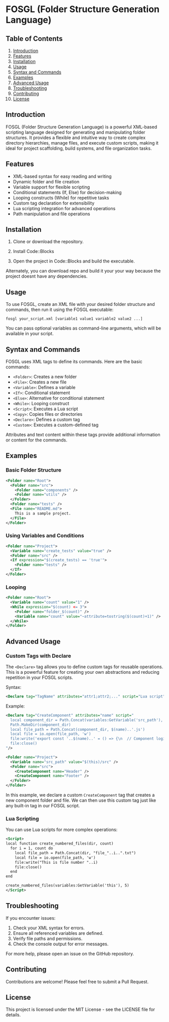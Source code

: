 # FOSGL (Folder Structure Generation Language)

## Table of Contents
1. [Introduction](#introduction)
2. [Features](#features)
3. [Installation](#installation)
4. [Usage](#usage)
5. [Syntax and Commands](#syntax-and-commands)
6. [Examples](#examples)
7. [Advanced Usage](#advanced-usage)
8. [Troubleshooting](#troubleshooting)
9. [Contributing](#contributing)
10. [License](#license)

## Introduction

FOSGL (Folder Structure Generation Language) is a powerful XML-based scripting language designed for generating and manipulating folder structures. It provides a flexible and intuitive way to create complex directory hierarchies, manage files, and execute custom scripts, making it ideal for project scaffolding, build systems, and file organization tasks.

## Features

- XML-based syntax for easy reading and writing
- Dynamic folder and file creation
- Variable support for flexible scripting
- Conditional statements (If, Else) for decision-making
- Looping constructs (While) for repetitive tasks
- Custom tag declaration for extensibility
- Lua scripting integration for advanced operations
- Path manipulation and file operations

## Installation

 1. Clone or download the repository.

 2. Install Code::Blocks

 3. Open the project in Code::Blocks and build the executable.

 Alternately, you can download repo and build it your your way because the project doesnt have any dependencies.

## Usage

To use FOSGL, create an XML file with your desired folder structure and commands, then run it using the FOSGL executable:

```
fosgl your_script.xml [variable1 value1 variable2 value2 ...]
```

You can pass optional variables as command-line arguments, which will be available in your script.

## Syntax and Commands

FOSGL uses XML tags to define its commands. Here are the basic commands:

- `<Folder>`: Creates a new folder
- `<File>`: Creates a new file
- `<Variable>`: Defines a variable
- `<If>`: Conditional statement
- `<Else>`: Alternative for conditional statement
- `<While>`: Looping construct
- `<Script>`: Executes a Lua script
- `<Copy>`: Copies files or directories
- `<Declare>`: Defines a custom tag
- `<Custom>`: Executes a custom-defined tag

Attributes and text content within these tags provide additional information or content for the commands.

## Examples

### Basic Folder Structure

```xml
<Folder name="Root">
  <Folder name="src">
    <Folder name="components" />
    <Folder name="utils" />
  </Folder>
  <Folder name="tests" />
  <File name="README.md">
    This is a sample project.
  </File>
</Folder>
```

### Using Variables and Conditions

```xml
<Folder name="Project">
  <Variable name="create_tests" value="true" />
  <Folder name="src" />
  <If expression="$(create_tests) == 'true'">
    <Folder name="tests" />
  </If>
</Folder>
```

### Looping

```xml
<Folder name="Root">
  <Variable name="count" value="1" />
  <While expression="$(count) <= 3">
    <Folder name="folder_$(count)" />
    <Variable name="count" value="~attribute=tostring($(count)+1)" />
  </While>
</Folder>
```

## Advanced Usage

### Custom Tags with Declare

The `<Declare>` tag allows you to define custom tags for reusable operations. This is a powerful feature for creating your own abstractions and reducing repetition in your FOSGL scripts.

Syntax:
```xml
<Declare tag="TagName" attributes="attr1;attr2;..." script="Lua script">
```

Example:
```xml
<Declare tag="CreateComponent" attributes="name" script="
  local component_dir = Path.Concat(variables:GetVariable('src_path'), $(name))
  Path.MakeDir(component_dir)
  local file_path = Path.Concat(component_dir, $(name)..'.js')
  local file = io.open(file_path, 'w')
  file:write('export const '..$(name)..' = () => {\n  // Component logic here\n};')
  file:close()
"/>

<Folder name="Project">
  <Variable name="src_path" value="$(this)/src" />
  <Folder name="src">
    <CreateComponent name="Header" />
    <CreateComponent name="Footer" />
  </Folder>
</Folder>
```

In this example, we declare a custom `CreateComponent` tag that creates a new component folder and file. We can then use this custom tag just like any built-in tag in our FOSGL script.

### Lua Scripting

You can use Lua scripts for more complex operations:

```xml
<Script>
local function create_numbered_files(dir, count)
  for i = 1, count do
    local file_path = Path.Concat(dir, "file_"..i..".txt")
    local file = io.open(file_path, 'w')
    file:write("This is file number "..i)
    file:close()
  end
end

create_numbered_files(variables:GetVariable('this'), 5)
</Script>
```

## Troubleshooting

If you encounter issues:

1. Check your XML syntax for errors.
2. Ensure all referenced variables are defined.
3. Verify file paths and permissions.
4. Check the console output for error messages.

For more help, please open an issue on the GitHub repository.

## Contributing

Contributions are welcome! Please feel free to submit a Pull Request.

## License

This project is licensed under the MIT License - see the LICENSE file for details.